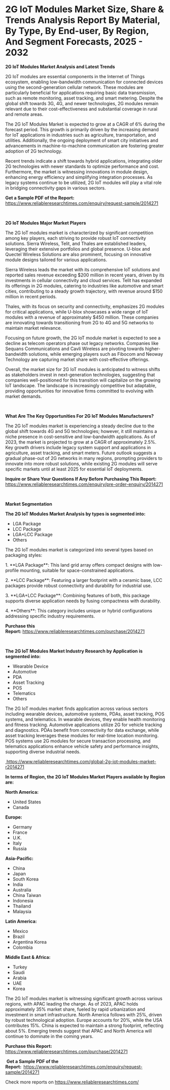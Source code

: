<p><h1>2G IoT Modules Market Size, Share & Trends Analysis Report By Material, By Type, By End-user, By Region, And Segment Forecasts, 2025 - 2032</h1></p><p><strong>2G IoT Modules Market Analysis and Latest Trends</strong></p>
<p><p>2G IoT modules are essential components in the Internet of Things ecosystem, enabling low-bandwidth communication for connected devices using the second-generation cellular network. These modules are particularly beneficial for applications requiring basic data transmission, such as remote monitoring, asset tracking, and smart metering. Despite the global shift towards 3G, 4G, and newer technologies, 2G modules remain relevant due to their cost-effectiveness and substantial coverage in rural and remote areas.</p><p>The 2G IoT Modules Market is expected to grow at a CAGR of 6% during the forecast period. This growth is primarily driven by the increasing demand for IoT applications in industries such as agriculture, transportation, and utilities. Additionally, the ongoing deployment of smart city initiatives and advancements in machine-to-machine communication are fostering greater adoption of 2G technology. </p><p>Recent trends indicate a shift towards hybrid applications, integrating older 2G technologies with newer standards to optimize performance and cost. Furthermore, the market is witnessing innovations in module design, enhancing energy efficiency and simplifying integration processes. As legacy systems continue to be utilized, 2G IoT modules will play a vital role in bridging connectivity gaps in various sectors.</p></p>
<p><strong>Get a Sample PDF of the Report:&nbsp;</strong> <a href="https://www.reliableresearchtimes.com/enquiry/request-sample/2014271?utm_campaign=2391&utm_medium=2&utm_source=Github&utm_content=ia&utm_term=12022025&utm_id=2g-iot-modules">https://www.reliableresearchtimes.com/enquiry/request-sample/2014271</a></p>
<p>&nbsp;</p>
<p><strong>2G IoT Modules Major Market Players</strong></p>
<p><p>The 2G IoT modules market is characterized by significant competition among key players, each striving to provide robust IoT connectivity solutions. Sierra Wireless, Telit, and Thales are established leaders, leveraging their extensive portfolios and global presence. U-blox and Quectel Wireless Solutions are also prominent, focusing on innovative module designs tailored for various applications.</p><p>Sierra Wireless leads the market with its comprehensive IoT solutions and reported sales revenue exceeding $200 million in recent years, driven by its investments in cellular connectivity and cloud services. Telit has expanded its offerings in 2G modules, catering to industries like automotive and smart cities, contributing to a steady growth trajectory, with revenue around $150 million in recent periods. </p><p>Thales, with its focus on security and connectivity, emphasizes 2G modules for critical applications, while U-blox showcases a wide range of IoT modules with a revenue of approximately $450 million. These companies are innovating towards transitioning from 2G to 4G and 5G networks to maintain market relevance.</p><p>Focusing on future growth, the 2G IoT module market is expected to see a decline as telecom operators phase out legacy networks. Companies like Sequans Communications and Cavli Wireless are pivoting towards higher-bandwidth solutions, while emerging players such as Fibocom and Neoway Technology are capturing market share with cost-effective offerings.</p><p>Overall, the market size for 2G IoT modules is anticipated to witness shifts as stakeholders invest in next-generation technologies, suggesting that companies well-positioned for this transition will capitalize on the growing IoT landscape. The landscape is increasingly competitive but adaptable, providing opportunities for innovative firms committed to evolving with market demands.</p></p>
<p>&nbsp;</p>
<p><strong>What Are The Key Opportunities For 2G IoT Modules Manufacturers?</strong></p>
<p><p>The 2G IoT modules market is experiencing a steady decline due to the global shift towards 4G and 5G technologies; however, it still maintains a niche presence in cost-sensitive and low-bandwidth applications. As of 2023, the market is projected to grow at a CAGR of approximately 2.5%. Key growth drivers include legacy system support and applications in agriculture, asset tracking, and smart meters. Future outlook suggests a gradual phase-out of 2G networks in many regions, prompting providers to innovate into more robust solutions, while existing 2G modules will serve specific markets until at least 2025 for essential IoT deployments.</p></p>
<p><strong>Inquire or Share Your Questions If Any Before Purchasing This Report:</strong> <a href="https://www.reliableresearchtimes.com/enquiry/pre-order-enquiry/2014271?utm_campaign=2391&utm_medium=2&utm_source=Github&utm_content=ia&utm_term=12022025&utm_id=2g-iot-modules">https://www.reliableresearchtimes.com/enquiry/pre-order-enquiry/2014271</a></p>
<p>&nbsp;</p>
<p><strong>Market Segmentation</strong></p>
<p><strong>The 2G IoT Modules Market Analysis by types is segmented into:</strong></p>
<p><ul><li>LGA Package</li><li>LCC Package</li><li>LGA+LCC Package</li><li>Others</li></ul></p>
<p><p>The 2G IoT modules market is categorized into several types based on packaging styles: </p><p>1. **LGA Package**: This land grid array offers compact designs with low-profile mounting, suitable for space-constrained applications.  </p><p>   </p><p>2. **LCC Package**: Featuring a larger footprint with a ceramic base, LCC packages provide robust connectivity and durability for industrial use.  </p><p>3. **LGA+LCC Package**: Combining features of both, this package supports diverse application needs by fusing compactness with durability.  </p><p>4. **Others**: This category includes unique or hybrid configurations addressing specific industry requirements.</p></p>
<p><strong>Purchase this Report:&nbsp;</strong><a href="https://www.reliableresearchtimes.com/purchase/2014271?utm_campaign=2391&utm_medium=2&utm_source=Github&utm_content=ia&utm_term=12022025&utm_id=2g-iot-modules">https://www.reliableresearchtimes.com/purchase/2014271</a></p>
<p>&nbsp;</p>
<p><strong>The 2G IoT Modules Market Industry Research by Application is segmented into:</strong></p>
<p><ul><li>Wearable Device</li><li>Automotive</li><li>PDA</li><li>Asset Tracking</li><li>POS</li><li>Telematics</li><li>Others</li></ul></p>
<p><p>The 2G IoT modules market finds application across various sectors including wearable devices, automotive systems, PDAs, asset tracking, POS systems, and telematics. In wearable devices, they enable health monitoring and fitness tracking. Automotive applications utilize 2G for vehicle tracking and diagnostics. PDAs benefit from connectivity for data exchange, while asset tracking leverages these modules for real-time location monitoring. POS systems use 2G modules for secure transaction processing, and telematics applications enhance vehicle safety and performance insights, supporting diverse industrial needs.</p></p>
<p><a href="https://www.reliableresearchtimes.com/global-2g-iot-modules-market-r2014271?utm_campaign=2391&utm_medium=2&utm_source=Github&utm_content=ia&utm_term=12022025&utm_id=2g-iot-modules">&nbsp;https://www.reliableresearchtimes.com/global-2g-iot-modules-market-r2014271</a></p>
<p><strong>In terms of Region, the 2G IoT Modules Market Players available by Region are:</strong></p>
<p>
    <p> <strong> North America: </strong>
        <ul>
            <li>United States</li>
            <li>Canada</li>
        </ul>
        </p> 
    <p> <strong> Europe: </strong>
        <ul>
            <li>Germany</li>
            <li>France</li>
            <li>U.K.</li>
            <li>Italy</li>
            <li>Russia</li>
        </ul>
        </p> 
    <p> <strong> Asia-Pacific: </strong>
        <ul>
            <li>China</li>
            <li>Japan</li>
            <li>South Korea</li>
            <li>India</li>
            <li>Australia</li>
            <li>China Taiwan</li>
            <li>Indonesia</li>
            <li>Thailand</li>
            <li>Malaysia</li>
        </ul>
        </p> 
    <p> <strong> Latin America: </strong>
        <ul>
            <li>Mexico</li>
            <li>Brazil</li>
            <li>Argentina Korea</li>
            <li>Colombia</li>
        </ul>
        </p> 
    <p> <strong> Middle East & Africa: </strong>
        <ul>
            <li>Turkey</li>
            <li>Saudi</li>
            <li>Arabia</li>
            <li>UAE</li>
            <li>Korea</li>
        </ul>
    </p>
    </p>
<p><p>The 2G IoT modules market is witnessing significant growth across various regions, with APAC leading the charge. As of 2023, APAC holds approximately 35% market share, fueled by rapid urbanization and investment in smart infrastructure. North America follows with 25%, driven by robust technological adoption. Europe accounts for 20%, while the USA contributes 15%. China is expected to maintain a strong footprint, reflecting about 5%. Emerging trends suggest that APAC and North America will continue to dominate in the coming years.</p></p>
<p><strong>Purchase this Report: </strong><a href="https://www.reliableresearchtimes.com/purchase/2014271?utm_campaign=2391&utm_medium=2&utm_source=Github&utm_content=ia&utm_term=12022025&utm_id=2g-iot-modules">https://www.reliableresearchtimes.com/purchase/2014271</a></p>
<p>&nbsp;<strong>Get a Sample PDF of the Report:&nbsp;&nbsp;</strong><a href="https://www.reliableresearchtimes.com/enquiry/request-sample/2014271?utm_campaign=2391&utm_medium=2&utm_source=Github&utm_content=ia&utm_term=12022025&utm_id=2g-iot-modules">https://www.reliableresearchtimes.com/enquiry/request-sample/2014271</a></p>
<p><strong></strong></p>
<p>Check more reports on <a href="https://www.reliableresearchtimes.com/?utm_campaign=2391&utm_medium=2&utm_source=Github&utm_content=ia&utm_term=12022025&utm_id=2g-iot-modules">https://www.reliableresearchtimes.com/</a></p>